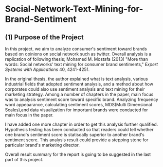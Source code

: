 # Social-Network-Text-Mining-for-Brand-Sentiment

## (1) Purpose of the Project

In this project, we aim to analyze consumer's sentiment toward brands based on opinions on social network such as twitter. Overall analysis is a replication of following thesis; Mohamed M. Mostafa (2013) "More than words: Social networks' text mining for consumer brand sentiments," *Expert Systems with Applications* 40, 4241-4251. 

In the original thesis, the author explained what is text analysis, various industrial fields that adopted sentiment analysis, and a method about how corporates could also use sentiment analysis and text mining for their marketing strategy. Among a number of chapters in the paper, main focus was to analysis sentiment score toward specific brand. Analyzing frequency word appeaarance, calculating sentiment scores, MDS(Multi Dimensional Scales),and data visualization for important brands were conducted for main focus in the paper.

I have added one more chapter in order to get this analysis further qualified. Hypothesis testing has been conducted so that readers could tell whether one brand's sentiment score is statiscally superior to another brand's sentiment score. This analysis result could provide a stepping stone for particular brand's marketing director.

Overall result summary for the report is going to be suggested in the last part of this project. 


